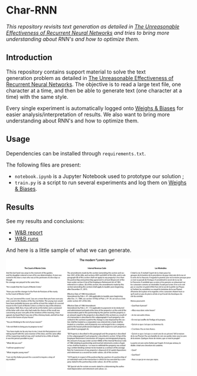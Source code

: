 # Char-RNN

*This repository revisits text generation as detailed in [The Unreasonable Effectiveness of Recurrent Neural Networks](http://karpathy.github.io/2015/05/21/rnn-effectiveness/) and tries to bring more understanding about RNN's and how to optimize them.*

## Introduction

This repository contains support material to solve the text generation problem as detailed in [The Unreasonable Effectiveness of Recurrent Neural Networks](http://karpathy.github.io/2015/05/21/rnn-effectiveness/). The objective is to read a large text file, one character at a time, and then be able to generate text (one character at a time) with the same style.

Every single experiment is automatically logged onto [Weighs & Biases](https://www.wandb.com/) for easier analysis/interpretation of results. We also want to bring more understanding about RNN's and how to optimize them.

## Usage

Dependencies can be installed through `requirements.txt`.

The following files are present:

- `notebook.ipynb` is a Jupyter Notebook used to prototype our solution ;
- `train.py` is a script to run several experiments and log them on [Weighs & Biases](https://www.wandb.com/).

## Results

See my results and conclusions:

- [W&B report](https://beta.wandb.ai/borisd13/char-RNN/reports?view=borisd13%2FReport)
- [W&B runs](https://beta.wandb.ai/borisd13/char-RNN?workspace=user-borisd13and)

And here is a little sample of what we can generate.

![sample](img/sample.jpg)
